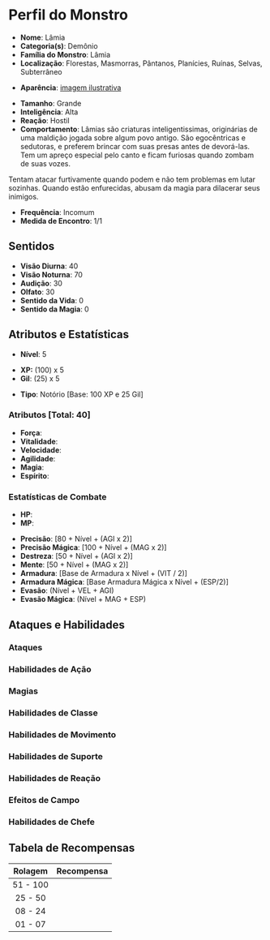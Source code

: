 # Perfil do Monstro

- **Nome**: Lâmia
- **Categoria(s)**: Demônio
- **Família do Monstro**: Lâmia
- **Localização**: Florestas, Masmorras, Pântanos, Planícies, Ruínas, Selvas, Subterrâneo

* **Aparência**: [imagem ilustrativa](https://vignette2.wikia.nocookie.net/finalfantasy/images/5/5c/Lamia_RW.png/revision/latest?cb=20120702234535)

- **Tamanho**: Grande
- **Inteligência**: Alta
- **Reação**: Hostil
- **Comportamento**: Lâmias são criaturas inteligentissimas, originárias de uma maldição jogada sobre algum povo antigo. São egocêntricas e sedutoras, e preferem brincar com suas presas antes de devorá-las. Tem um apreço especial pelo canto e ficam furiosas quando zombam de suas vozes.

Tentam atacar furtivamente quando podem e não tem problemas em lutar sozinhas. Quando estão enfurecidas, abusam da magia para dilacerar seus inimigos.

* **Frequência**: Incomum
* **Medida de Encontro**: 1/1

## Sentidos

- **Visão Diurna**: 40
- **Visão Noturna**: 70
- **Audição**: 30
- **Olfato**: 30
- **Sentido da Vida**: 0
- **Sentido da Magia**: 0

## Atributos e Estatísticas

* **Nível**: 5

- **XP:** (100) x 5
- **Gil**: (25) x 5

* **Tipo**: Notório [Base: 100 XP e 25 Gil]

### Atributos [Total: 40]

 - **Força**: 
 - **Vitalidade**:
 - **Velocidade**:
 - **Agilidade**:
 - **Magia**:
 - **Espírito**:

### Estatísticas de Combate

- **HP**:
- **MP**:

* **Precisão**: [80 + Nível + (AGI x 2)]
* **Precisão Mágica**: [100 + Nível + (MAG x 2)]
* **Destreza**: [50 + Nível + (AGI x 2)]
* **Mente**: [50 + Nível + (MAG x 2)]
* **Armadura**: [Base de Armadura x Nível + (VIT / 2)]
* **Armadura Mágica**: [Base Armadura Mágica x Nível + (ESP/2)]
* **Evasão**: (Nível + VEL + AGI)
* **Evasão Mágica**: (Nível + MAG + ESP)

## Ataques e Habilidades

### Ataques

### Habilidades de Ação

### Magias

### Habilidades de Classe

### Habilidades de Movimento

### Habilidades de Suporte

### Habilidades de Reação

### Efeitos de Campo

### Habilidades de Chefe

## Tabela de Recompensas

| Rolagem   | Recompensa      |
|:---------:|:---------------:|
| 51 - 100  |                 |
| 25 - 50   |                 |
| 08 - 24   |                 |
| 01 - 07   |                 |